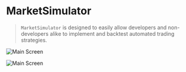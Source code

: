 MarketSimulator
===============

> `MarketSimulator` is designed to easily allow developers and non-developers alike to implement and backtest automated trading strategies.

![Main Screen](https://raw.github.com/PJensen/MarketSimulator/master/screenshots/MarketDataSimulator-2.png)

![Main Screen](https://raw.github.com/PJensen/MarketSimulator/master/screenshots/MarketDataSimulator-1.png)



